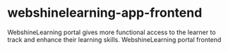 # webshinelearning-app-frontend
WebshineLearning portal gives more functional access to the learner to track and enhance their learning skills.
WebshineLearning portal frontend